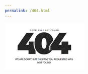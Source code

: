 ```yaml
---
permalink: /404.html
---
```


<img src="/image/404.png" alt="404 not found" text-align="center" width="50%" height="50%">
